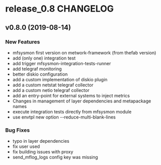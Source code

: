 # release_0.8 CHANGELOG

## v0.8.0 (2019-08-14)

### New Features

- mfsysmon first version on metwork-framework (from thefab version)
- add (only one) integration test
- add trigger mfsysmon-integration-tests-runner
- add telegraf monitoring
- better diskio configuration
- add a custom implementation of diskio plugin
- add a custom netstat telegraf collector
- add a custom netio telegraf collector
- add an entry-point for external systems to inject metrics
- Changes in management of layer dependencies and metapackage names
- execute integration tests directly from mfsysmon module
- use envtpl new option --reduce-multi-blank-lines

### Bug Fixes

- typo in layer dependencies
- fix user used
- fix building issues with proxy
- send_mflog_logs config key was missing


